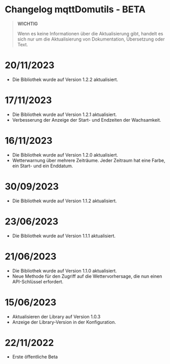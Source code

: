 # Changelog mqttDomutils - BETA

>**WICHTIG**
>
>Wenn es keine Informationen über die Aktualisierung gibt, handelt es sich nur um die Aktualisierung von Dokumentation, Übersetzung oder Text.

# 20/11/2023
- Die Bibliothek wurde auf Version 1.2.2 aktualisiert.

# 17/11/2023
- Die Bibliothek wurde auf Version 1.2.1 aktualisiert.
- Verbesserung der Anzeige der Start- und Endzeiten der Wachsamkeit.

# 16/11/2023
- Die Bibliothek wurde auf Version 1.2.0 aktualisiert.
- Wetterwarnung über mehrere Zeiträume. Jeder Zeitraum hat eine Farbe, ein Start- und ein Enddatum.

# 30/09/2023
- Die Bibliothek wurde auf Version 1.1.2 aktualisiert.

# 23/06/2023
- Die Bibliothek wurde auf Version 1.1.1 aktualisiert.

# 21/06/2023
- Die Bibliothek wurde auf Version 1.1.0 aktualisiert.
- Neue Methode für den Zugriff auf die Wettervorhersage, die nun einen API-Schlüssel erfordert.

# 15/06/2023
- Aktualisieren der Library auf Version 1.0.3
- Anzeige der Library-Version in der Konfiguration.

# 22/11/2022
- Erste öffentliche Beta
